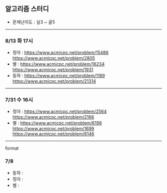 ## 알고리즘 스터디

- 문제난이도 : 실3 ~ 골5

---
### 8/13 화 17시
- 정아 : https://www.acmicpc.net/problem/15486 https://www.acmicpc.net/problem/2805
- 별 : https://www.acmicpc.net/problem/16234  https://www.acmicpc.net/problem/1931
- 동하 : https://www.acmicpc.net/problem/1189 https://www.acmicpc.net/problem/21314

---
### 7/31 수 16시
- 정아 : https://www.acmicpc.net/problem/2564 https://www.acmicpc.net/problem/2166
- 별 : https://www.acmicpc.net/problem/6198  https://www.acmicpc.net/problem/1699  https://www.acmicpc.net/problem/6146

---

format

### 7/8
- 동하 : 
- 정아 : 
- 별 : 
